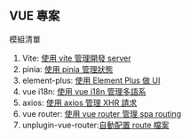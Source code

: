 VUE 專案
--
模組清單
1. Vite: [使用 vite 管理開發 server](https://vitejs.dev/guide/)
2. pinia: [使用 pinia 管理狀態](https://pinia.vuejs.org/zh/getting-started.html)
3. element-plus: [使用 Element Plus 做 UI](https://element-plus.org/en-US/guide/installation.html)
4. vue i18n: [使用 vue i18n 管理多語系](https://vue-i18n.intlify.dev/)
5. axios: [使用 axios 管理 XHR 請求](https://www.axios-http.cn/docs/intro)
6. vue router: [使用 vue router 管理 spa routing](https://router.vuejs.org/installation.html)
7. unplugin-vue-router:[自動配置 route 檔案](https://github.com/posva/unplugin-vue-router)

